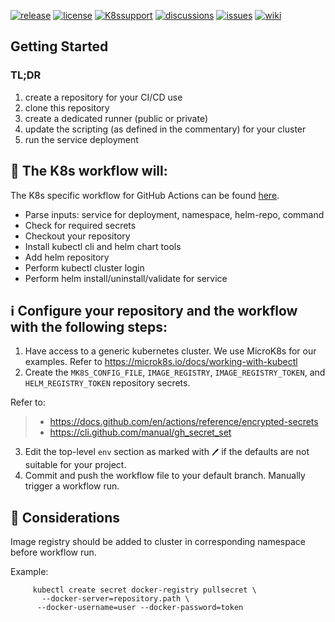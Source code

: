 [![release](https://flat.badgen.net/github/release/genesys/multicloud-services?color=pink)](https://github.com/genesys/multicloud-services/)
[![license](https://flat.badgen.net/github/license/genesys/multicloud-services?color=blue)](/LICENSE)
[![K8ssupport](https://flat.badgen.net/badge/supported%20K8s%20release/1.22/cyan)](https://all.docs.genesys.com/ReleaseNotes/Current/GenesysEngage-cloud/PrivateEdition)
[![discussions](https://img.shields.io/github/discussions/genesys/multicloud-services?style=flat-square&color=green)](https://github.com/genesys/multicloud-services/discussions)
[![issues](https://flat.badgen.net/github/open-issues/genesys/multicloud-services?color=purple)](https://github.com/genesys/multicloud-services/issues)
[![wiki](https://img.shields.io/badge/wiki-documentation-forestgreen?style=flat-square)](https://github.com/genesys/multicloud-services/wiki)
## Getting Started

### TL;DR
1. create a repository for your CI/CD use
2. clone this repository
3. create a dedicated runner (public or private)
4. update the scripting (as defined in the commentary) for your cluster
5. run the service deployment

## 💁 The K8s workflow will:

The K8s specific workflow for GitHub Actions can be found [here](/.github/workflows/deploy_service_k8s.yaml).

 - Parse inputs: service for deployment, namespace, helm-repo, command
 - Check for required secrets
 - Checkout your repository
 - Install kubectl cli and helm chart tools
 - Add helm repository
 - Perform kubectl cluster login
 - Perform helm install/uninstall/validate for service

## ℹ️ Configure your repository and the workflow with the following steps:
1. Have access to a generic kubernetes cluster. We use MicroK8s for our examples. Refer to https://microk8s.io/docs/working-with-kubectl
2. Create the `MK8S_CONFIG_FILE`, `IMAGE_REGISTRY`, `IMAGE_REGISTRY_TOKEN`, and  `HELM_REGISTRY_TOKEN` repository secrets. 

Refer to:
> - https://docs.github.com/en/actions/reference/encrypted-secrets
> - https://cli.github.com/manual/gh_secret_set
3. Edit the top-level `env` section as marked with `🖊️` if the defaults are not suitable for your project.
4. Commit and push the workflow file to your default branch. Manually trigger a workflow run.

## 📃 Considerations
Image registry should be added to cluster in corresponding namespace before workflow run.

Example:
```    
     kubectl create secret docker-registry pullsecret \
       --docker-server=repository.path \
      --docker-username=user --docker-password=token
```